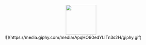<div id="header" align="center">
  <img src="https://media.giphy.com/media/ApqHO90edYLlTn3s2H/giphy.gif" width="100"/>
</div>
![](https://media.giphy.com/media/ApqHO90edYLlTn3s2H/giphy.gif)
<!--
**sitdoff/sitdoff** is a ✨ _special_ ✨ repository because its `README.md` (this file) appears on your GitHub profile.

Here are some ideas to get you started:

- 🔭 I’m currently working on ...
- 🌱 I’m currently learning ...
- 👯 I’m looking to collaborate on ...
- 🤔 I’m looking for help with ...
- 💬 Ask me about ...
- 📫 How to reach me: ...
- 😄 Pronouns: ...
- ⚡ Fun fact: ...
-->

